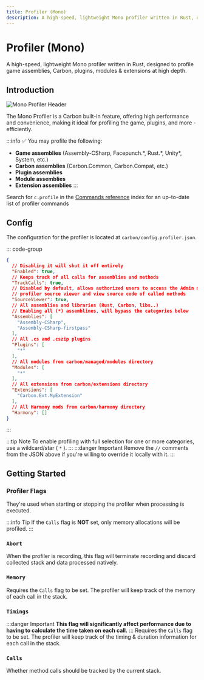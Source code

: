 ```yaml
---
title: Profiler (Mono)
description: A high-speed, lightweight Mono profiler written in Rust, designed to profile game assemblies, Carbon, plugins, modules & extensions at high depth.
---
```


# Profiler (Mono)

A high-speed, lightweight Mono profiler written in Rust, designed to profile game assemblies, Carbon,
plugins, modules & extensions at high depth.

## Introduction

![Mono Profiler Header](/misc/mono-profiler-header.webp)

The Mono Profiler is a Carbon built-in feature, offering high performance and convenience, making it ideal for profiling
the game, plugins, and more - efficiently.

:::info ✅ You may profile the following:

* **Game assemblies** (Assembly-CSharp, Facepunch.\*, Rust.\*, Unity\*, System, etc.)
* **Carbon assemblies** (Carbon.Common, Carbon.Compat, etc.)
* **Plugin assemblies**
* **Module assemblies**
* **Extension assemblies**
  :::

Search for `c.profile` in the [Commands reference](../../references/commands) index for an up-to-date list of profiler
commands

## Config

The configuration for the profiler is located at `carbon/config.profiler.json`.

::: code-group

```json [config.profiler.json]
{
  // Disabling it will shut it off entirely
  "Enabled": true,
  // Keeps track of all calls for assemblies and methods
  "TrackCalls": true,
  // Disabled by default, allows authorized users to access the Admin module
  // profiler source viewer and view source code of called methods
  "SourceViewer": true,
  // All assemblies and libraries (Rust, Carbon, libs..)
  // Enabling all (*) assemblines, will bypass the categories below
  "Assemblies": [
    "Assembly-CSharp",
    "Assembly-CSharp-firstpass"
  ],
  // All .cs and .cszip plugins
  "Plugins": [
    "*"
  ],
  // All modules from carbon/managed/modules directory
  "Modules": [
    "*"
  ],
  // All extensions from carbon/extensions directory
  "Extensions": [
    "Carbon.Ext.MyExtension"
  ],
  // All Harmony mods from carbon/harmony directory
  "Harmony": []
}
```

:::

:::tip Note
To enable profiling with full selection for one or more categories, use a wildcard/star ( `*` ).
:::
:::danger Important
Remove the `//` comments from the JSON above if you're willing to override it locally with it.
:::

## Getting Started

### Profiler Flags

They're used when starting or stopping the profiler when processing is executed.

:::info Tip
If the `Calls` flag is **NOT** set, only memory allocations will be profiled.
:::

### `Abort`

When the profiler is recording, this flag will terminate recording and discard collected stack and data processed
natively.

### `Memory`

Requires the `Calls` flag to be set. The profiler will keep track of the memory of each call in the stack.

### `Timings`

:::danger Important
**This flag will significantly affect performance due to having to calculate the time taken on each call.**
:::
Requires the `Calls` flag to be set. The profiler will keep track of the timing & duration information for each call in
the stack.

### `Calls`

Whether method calls should be tracked by the current stack.
